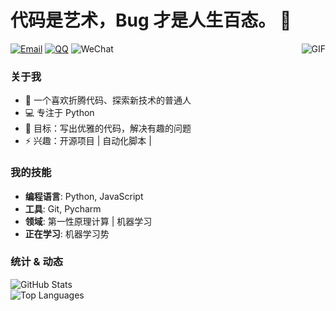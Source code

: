 # 代码是艺术，Bug 才是人生百态。 👋

 
[![Email](https://img.shields.io/badge/Email-c1747193328@163.com-blue?logo=gmail&link=mailto:example@email.com)](mailto:joeysiwei@gmail.com)
[![QQ](https://img.shields.io/badge/QQ-1747193328-blue?logo=tencent-qq)](https://qm.qq.com/q/rKdCS3q3Ye)
![WeChat](https://img.shields.io/badge/WeChat-Master_66688-green?logo=wechat)
<img align="right" alt="GIF" src="https://raw.githubusercontent.com/JoeyBling/JoeyBling/master/pic/pusheencode.gif" />

### 关于我
- 🌱 一个喜欢折腾代码、探索新技术的普通人
- 💻 专注于 Python
- 🎯 目标：写出优雅的代码，解决有趣的问题
- ⚡ 兴趣：开源项目 | 自动化脚本 | 

### 我的技能
- **编程语言**: Python, JavaScript
- **工具**: Git, Pycharm
- **领域**: 第一性原理计算 | 机器学习
- **正在学习**: 机器学习势

### 统计 & 动态
![GitHub Stats](https://github-readme-stats.vercel.app/api?username=aboys-cb&show_icons=true&theme=radical)  
![Top Languages](https://github-readme-stats.vercel.app/api/top-langs/?username=aboys-cb&layout=compact&theme=radical)


 
